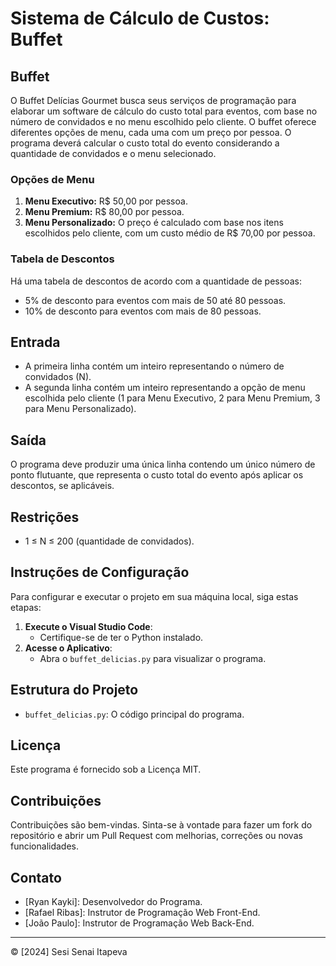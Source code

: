 # Sistema de Cálculo de Custos: Buffet 

## Buffet
O Buffet Delícias Gourmet busca seus serviços de programação para elaborar um software de cálculo do custo total para eventos, com base no número de convidados e no menu escolhido pelo cliente. O buffet oferece diferentes opções de menu, cada uma com um preço por pessoa. O programa deverá calcular o custo total do evento considerando a quantidade de convidados e o menu selecionado.

### Opções de Menu
1. **Menu Executivo:** R$ 50,00 por pessoa.
2. **Menu Premium:** R$ 80,00 por pessoa.
3. **Menu Personalizado:** O preço é calculado com base nos itens escolhidos pelo cliente, com um custo médio de R$ 70,00 por pessoa.

### Tabela de Descontos
Há uma tabela de descontos de acordo com a quantidade de pessoas:
- 5% de desconto para eventos com mais de 50 até 80 pessoas.
- 10% de desconto para eventos com mais de 80 pessoas.

## Entrada
- A primeira linha contém um inteiro representando o número de convidados (N).
- A segunda linha contém um inteiro representando a opção de menu escolhida pelo cliente (1 para Menu Executivo, 2 para Menu Premium, 3 para Menu Personalizado).

## Saída
O programa deve produzir uma única linha contendo um único número de ponto flutuante, que representa o custo total do evento após aplicar os descontos, se aplicáveis.

## Restrições
- 1 ≤ N ≤ 200 (quantidade de convidados).

## Instruções de Configuração
Para configurar e executar o projeto em sua máquina local, siga estas etapas:

1. **Execute o Visual Studio Code**:
    - Certifique-se de ter o Python instalado.
2. **Acesse o Aplicativo**:
   - Abra o `buffet_delicias.py` para visualizar o programa.

## Estrutura do Projeto
- `buffet_delicias.py`: O código principal do programa.

## Licença
Este programa é fornecido sob a Licença MIT.

## Contribuições
Contribuições são bem-vindas. Sinta-se à vontade para fazer um fork do repositório e abrir um Pull Request com melhorias, correções ou novas funcionalidades.

## Contato
- [Ryan Kayki]: Desenvolvedor do Programa.
- [Rafael Ribas]: Instrutor de Programação Web Front-End.
- [João Paulo]: Instrutor de Programação Web Back-End.

---

© [2024] Sesi Senai Itapeva
